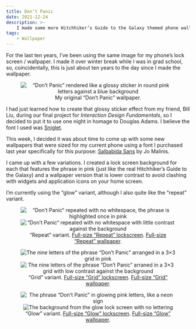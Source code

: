 ```yaml
---
title: Don’t Panic
date: 2021-12-24
description: >-
    I made some more Hitchhiker’s Guide to the Galaxy themed phone wallpapers.
tags:
    - Wallpaper
---
```


For the last ten years, I’ve been using the same image for my phone’s lock
screen / wallpaper. I made it over winter break while I was in grad school, so,
coincidentally, this is just about ten years to the day since I made the
wallpaper.

<figure style="text-align:center">
<img src="/img/dont-panic/dont-panic-original-320.png"
    alt="“Don’t Panic” rendered like a glossy sticker in round pink letters against a
        blue background">
<figcaption>
    My original “Don’t Panic” wallpaper.
</figcaption>
</figure>

I had just learned how to create that glossy sticker effect from my friend, Bill
Liu, during our final project for <i>Interaction Design Fundamentals</i>, so I
decided to put it to use one night in homage to Douglas Adams. I believe the
font I used was [Sniglet](https://www.theleagueofmoveabletype.com/sniglet).

This week, I decided it was about time to come up with some new wallpapers that
were sized for my current phone using a font I purchased last year specifically
for this purpose: [Salbabida
Sans](https://www.behance.net/gallery/107925677/Salbabida-Sans) by Jo Malinis.

I came up with a few variations. I created a lock screen background for each
that features the phrase in pink (just like the real Hitchhiker’s Guide to the
Galaxy) and a wallpaper version that is lower contrast to avoid clashing with
widgets and application icons on your home screen.

I’m currently using the “glow” variant, although I also quite like the “repeat”
variant.

<figure style="text-align:center">
    <img src="/img/dont-panic/dont-panic-repeat-lockscreen-320.png" alt="“Don’t
    Panic“ repeated with no whitespace, the phrase is highlighted once in pink">
    <img src="/img/dont-panic/dont-panic-repeat-wallpaper-320.png" alt="“Don’t
    Panic“ repeated with no whitespace with little contrast against the
    background">
    <figcaption>
        “Repeat” variant. <a
        href="/img/dont-panic/dont-panic-repeat-lockscreen.png"
        download>Full-size “Repeat” lockscreen</a>. <a
        href="/img/dont-panic/dont-panic-repeat-wallpaper.png"
        download>Full-size “Repeat” wallpaper</a>.
    </figcaption>
</figure>
<figure style="text-align:center">
    <img src="/img/dont-panic/dont-panic-grid-lockscreen-320.png" alt="The nine
    letters of the phrase “Don’t Panic” arranged in a 3×3 grid in pink">
    <img src="/img/dont-panic/dont-panic-grid-wallpaper-320.png" alt="The nine
    letters of the phrase “Don’t Panic” arraned in a 3×3 grid with low contrast
    against the background">
    <figcaption>
        “Grid” variant. <a
        href="/img/dont-panic/dont-panic-grid-lockscreen.png"
        download>Full-size “Grid” lockscreen</a>. <a
        href="/img/dont-panic/dont-panic-grid-wallpaper.png"
        download>Full-size “Grid” wallpaper</a>.
    </figcaption>
</figure>
<figure style="text-align:center">
    <img src="/img/dont-panic/dont-panic-glow-lockscreen-320.png" alt="The phrase
    “Don’t Panic” in glowing pink letters, like a neon sign">
    <img src="/img/dont-panic/dont-panic-glow-wallpaper-320.png" alt="The background
    from the glow lock screen with no lettering">
    <figcaption>
        “Glow” variant. <a
        href="/img/dont-panic/dont-panic-glow-lockscreen.png"
        download>Full-size “Glow” lockscreen</a>. <a
        href="/img/dont-panic/dont-panic-glow-wallpaper.png"
        download>Full-size “Glow” wallpaper</a>.
    </figcaption>
</figure>
